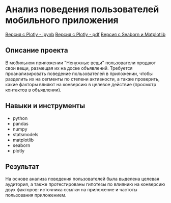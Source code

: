 # Анализ поведения пользователей мобильного приложения
[Версия с Plotly - ipynb]()
[Версия с Plotly - pdf]()
[Версия с Seaborn и Matplotlib]()

## Описание проекта

В мобильном приложении "Ненужные вещи" пользователи продают свои вещи, размещая их на доске объявлений. Требуется проанализировать поведение пользователей в приложении, чтобы разделить их на сегменты по степени активности, а также проверить, какие факторы влияют на конверсию в целевое действие (просмотр контактов в объявлении). 

## Навыки и инструменты
- python
- pandas
- numpy
- statsmodels
- matplotlib
- seaborn
- plotly

## Результат
На основе анализа поведения пользователей была выделена целевая аудитория, а также протестированы гипотезы по влиянию на конверсию двух факторов: источника ссылки на приложение и частоты пользования приложением.

